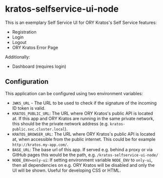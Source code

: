 # kratos-selfservice-ui-node

This is an exemplary Self Service UI for ORY Kratos's Self Service features:

- Registration
- Login
- Logout
- ORY Kratos Error Page

Additionally:

- Dashboard (requires login)

## Configuration

This application can be configured using two environment variables:

- `JWKS_URL` - The URL to be used to check if the signature of the incoming ID token is valid.
- `KRATOS_PUBLIC_URL`: The URL where ORY Kratos's public API is located at. If this app and ORY Kratos
    are running in the same private network, this should be the private network address (e.g. `kratos-public.svc.cluster.local`).
- `KRATOS_BROWSER_URL`: The URL where ORY Kratos's public API is located at, when accessible from the public internet.
    This could be for example `http://kratos.my-app.com/`.
- `BASE_URL`: The base url of this app. If served e.g. behind a proxy or via GitHub pages this would be the path, e.g.
    `/kratos-selfservice-ui-node/`
- `NODE_ENV=only-ui`: If setting environment variable `NODE_ENV` to `only-ui`, then all dependencies on
    e.g. ORY Kratos will be disabled and only the UI will be shown. Useful for developing CSS or HTML.
